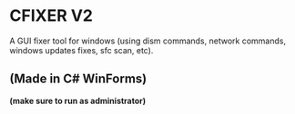 # CFIXER V2

A GUI fixer tool for windows (using dism commands, network commands, windows updates fixes, sfc scan, etc).



## (Made in C# WinForms)


__(make sure to run as administrator)__
